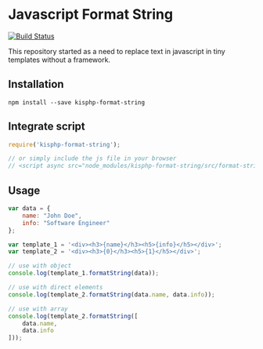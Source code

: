 # Javascript Format String

[![Build Status](https://travis-ci.org/kisphp/js-format-string.svg?branch=master)](https://travis-ci.org/kisphp/js-format-string)

This repository started as a need to replace text in javascript 
in tiny templates without a framework.

## Installation

```
npm install --save kisphp-format-string
```

## Integrate script

```javascript
require('kisphp-format-string');

// or simply include the js file in your browser
// <script async src="node_modules/kisphp-format-string/src/format-string.js"></script>
```

## Usage

```javascript
var data = {
    name: "John Doe",
    info: "Software Engineer"
};

var template_1 = '<div><h3>{name}</h3><h5>{info}</h5></div>';
var template_2 = '<div><h3>{0}</h3><h5>{1}</h5></div>';

// use with object 
console.log(template_1.formatString(data));

// use with direct elements
console.log(template_2.formatString(data.name, data.info));

// use with array
console.log(template_2.formatString([
    data.name, 
    data.info
]));
```
